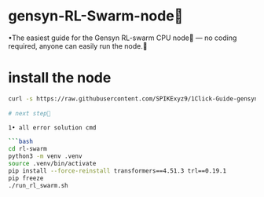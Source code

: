 # gensyn-RL-Swarm-node🐝


•The easiest guide for the Gensyn RL-swarm CPU node🐝 — no coding required, anyone can easily run the node.💎

# install the node 

```bash
curl -s https://raw.githubusercontent.com/SPIKExyz9/1Click-Guide-gensyn-rl-swarm-node/main/gensyn_cpu_install.sh | bash
 
# next step📝

1• all error solution cmd

```bash
cd rl-swarm
python3 -m venv .venv
source .venv/bin/activate
pip install --force-reinstall transformers==4.51.3 trl==0.19.1
pip freeze
./run_rl_swarm.sh
